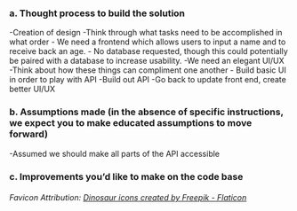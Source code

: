 <h3>a. Thought process to build the solution </h3>
    -Creation of design
    -Think through what tasks need to be accomplished in what order
        - We need a frontend which allows users to input a name and to receive back an age.
        - No database requested, though this could potentially be paired with a database to increase usability.
        -We need an elegant UI/UX
        -Think about how these things can compliment one another
    - Build basic UI in order to play with API
    -Build out API
    -Go back to update front end, create better UI/UX
<h3>b. Assumptions made (in the absence of specific instructions, we expect you to make educated assumptions to move forward) </h3>
    -Assumed we should make all parts of the API accessible

<h3>c. Improvements you’d like to make on the code base </h3>




<h6> Favicon Attribution: <a href="https://www.flaticon.com/free-icons/dinosaur" title="dinosaur icons">Dinosaur icons created by Freepik - Flaticon</a></h6>